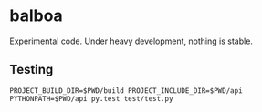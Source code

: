 # balboa

Experimental code. Under heavy development, nothing is stable.

## Testing

```
PROJECT_BUILD_DIR=$PWD/build PROJECT_INCLUDE_DIR=$PWD/api PYTHONPATH=$PWD/api py.test test/test.py
```
